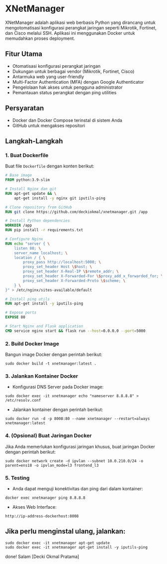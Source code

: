 # XNetManager

XNetManager adalah aplikasi web berbasis Python yang dirancang untuk mengotomatisasi konfigurasi perangkat jaringan seperti Mikrotik, Fortinet, dan Cisco melalui SSH. Aplikasi ini menggunakan Docker untuk memudahkan proses deployment.

## Fitur Utama
- Otomatisasi konfigurasi perangkat jaringan
- Dukungan untuk berbagai vendor (Mikrotik, Fortinet, Cisco)
- Antarmuka web yang user-friendly
- Multi-Factor Authentication (MFA) dengan Google Authenticator
- Pengelolaan hak akses untuk pengguna administrator
- Pemantauan status perangkat dengan ping utilities

## Persyaratan
- Docker dan Docker Compose terinstal di sistem Anda
- GitHub untuk mengakses repositori

## Langkah-Langkah

### 1. Buat Dockerfile
Buat file `Dockerfile` dengan konten berikut:

```dockerfile
# Base image
FROM python:3.9-slim

# Install Nginx dan git
RUN apt-get update && \
    apt-get install -y nginx git iputils-ping

# Clone repository from GitHub
RUN git clone https://github.com/deckiokmal/xnetmanager.git /app

# Install Python dependencies
WORKDIR /app
RUN pip install -r requirements.txt

# Configure Nginx
RUN echo "server { \
    listen 80; \
    server_name localhost; \
    location / { \
        proxy_pass http://localhost:5000; \
        proxy_set_header Host \$host; \
        proxy_set_header X-Real-IP \$remote_addr; \
        proxy_set_header X-Forwarded-For \$proxy_add_x_forwarded_for; \
        proxy_set_header X-Forwarded-Proto \$scheme; \
    } \
}" > /etc/nginx/sites-available/default

# Install ping utils
RUN apt-get install -y iputils-ping

# Expose ports
EXPOSE 80

# Start Nginx and Flask application
CMD service nginx start && flask run --host=0.0.0.0 --port=5000
```

### 2. Build Docker Image
Bangun image Docker dengan perintah berikut:
```docker build
sudo docker build -t xnetmanager:latest .
```

### 3. Jalankan Kontainer Docker
- Konfigurasi DNS Server pada Docker image:
```DNS
sudo docker exec -it xnetmanager echo "nameserver 8.8.8.8" > /etc/resolv.conf
```

- Jalankan kontainer dengan perintah berikut:
```docker run
sudo docker run -d -p 8008:80 --name xnetmanager --restart=always xnetmanager:latest
```

### 4. (Opsional) Buat Jaringan Docker
Jika Anda memerlukan konfigurasi jaringan khusus, buat jaringan Docker dengan perintah berikut:
```docker network
sudo docker network create -d ipvlan --subnet 10.0.210.0/24 -o parent=ens18 -o ipvlan_mode=l3 frontend_l3
```

### 5. Testing
- Anda dapat menguji konektivitas dan ping dari dalam kontainer:
```docker ping
docker exec xnetmanager ping 8.8.8.8
```
- Akses Web Interface:
```web access
http://ip-address-dockerhost:8008
```

## Jika perlu menginstal ulang, jalankan:
```
sudo docker exec -it xnetmanager apt-get update
sudo docker exec -it xnetmanager apt-get install -y iputils-ping
```

done!
Salam [Decki Okmal Pratama]
